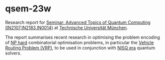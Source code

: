 # qsem-23w

Research report for [Seminar: Advanced Topics of Quantum Computing (IN2107,IN2183,IN0014)](https://www.moodle.tum.de/course/view.php?id=90622)
at [Technische Universität München](https://www.cit.tum.de/cit/startseite/).

The report summarises recent research in optimising the problem encoding of [NP hard](https://en.wikipedia.org/wiki/NP-hardness)
combinatorial optimisation problems, in particular the 
[Vehicle Routing Problem (VRP)](https://en.wikipedia.org/wiki/Vehicle_routing_problem), to be used in conjunction with
[NISQ era](https://en.wikipedia.org/wiki/Noisy_intermediate-scale_quantum_era) quantum solvers.

